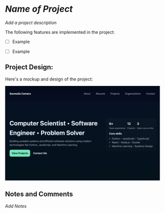 # *Name of Project*

*Add a project description*

The following features are implemented in the project:

- [ ] Example

- [ ] Example

## Project Design:

Here's a mockup and design of the project:

![Alt text](website.png)

## Notes and Comments

*Add Notes*
